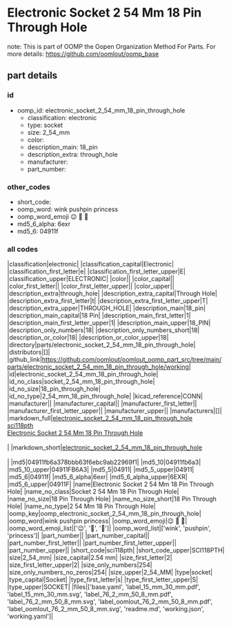 # Electronic Socket 2 54 Mm 18 Pin Through Hole  

note: This is part of OOMP the Oopen Organization Method For Parts. For more details: https://github.com/oomlout/oomp_base

##  part details





### id
* oomp_id: electronic_socket_2_54_mm_18_pin_through_hole
  * classification: electronic
  * type: socket
  * size: 2_54_mm
  * color: 
  * description_main: 18_pin
  * description_extra: through_hole
  * manufacturer: 
  * part_number: 

### other_codes
* short_code: 
* oomp_word: wink pushpin princess
* oomp_word_emoji :wink: :pushpin: :princess:
* md5_6_alpha: 6exr
* md5_6: 04911f

### all codes 
|classification|electronic|
|classification_capital|Electronic|
|classification_first_letter|e|
|classification_first_letter_upper|E|
|classification_upper|ELECTRONIC|
|color||
|color_capital||
|color_first_letter||
|color_first_letter_upper||
|color_upper||
|description_extra|through_hole|
|description_extra_capital|Through Hole|
|description_extra_first_letter|t|
|description_extra_first_letter_upper|T|
|description_extra_upper|THROUGH_HOLE|
|description_main|18_pin|
|description_main_capital|18 Pin|
|description_main_first_letter|1|
|description_main_first_letter_upper|1|
|description_main_upper|18_PIN|
|description_only_numbers|18|
|description_only_numbers_short|18|
|description_or_color|18|
|description_or_color_upper|18|
|directory|parts/electronic_socket_2_54_mm_18_pin_through_hole|
|distributors|[]|
|github_link|https://github.com/oomlout/oomlout_oomp_part_src/tree/main/parts/electronic_socket_2_54_mm_18_pin_through_hole/working|
|id|electronic_socket_2_54_mm_18_pin_through_hole|
|id_no_class|socket_2_54_mm_18_pin_through_hole|
|id_no_size|18_pin_through_hole|
|id_no_type|2_54_mm_18_pin_through_hole|
|kicad_reference|CONN|
|manufacturer||
|manufacturer_capital||
|manufacturer_first_letter||
|manufacturer_first_letter_upper||
|manufacturer_upper||
|manufacturers|[]|
|markdown_full|[electronic_socket_2_54_mm_18_pin_through_hole](https://github.com/oomlout/oomlout_oomp_part_src/tree/main/parts/electronic_socket_2_54_mm_18_pin_through_hole/working)<br>[sci118pth](https://github.com/oomlout/oomlout_oomp_part_src/tree/main/parts/electronic_socket_2_54_mm_18_pin_through_hole/working)<br>[Electronic Socket 2 54 Mm 18 Pin Through Hole](https://github.com/oomlout/oomlout_oomp_part_src/tree/main/parts/electronic_socket_2_54_mm_18_pin_through_hole/working)<br><br>|
|markdown_short|[electronic_socket_2_54_mm_18_pin_through_hole](https://github.com/oomlout/oomlout_oomp_part_src/tree/main/parts/electronic_socket_2_54_mm_18_pin_through_hole/working)<br><br>|
|md5|04911fb6a378bbb63f6ebc9ab22969f1|
|md5_10|04911fb6a3|
|md5_10_upper|04911FB6A3|
|md5_5|04911|
|md5_5_upper|04911|
|md5_6|04911f|
|md5_6_alpha|6exr|
|md5_6_alpha_upper|6EXR|
|md5_6_upper|04911F|
|name|Electronic Socket 2 54 Mm 18 Pin Through Hole|
|name_no_class|Socket 2 54 Mm 18 Pin Through Hole|
|name_no_size|18 Pin Through Hole|
|name_no_size_short|18 Pin Through Hole|
|name_no_type|2 54 Mm 18 Pin Through Hole|
|oomp_key|oomp_electronic_socket_2_54_mm_18_pin_through_hole|
|oomp_word|wink pushpin princess|
|oomp_word_emoji|:wink: :pushpin: :princess:|
|oomp_word_emoji_list|[':wink:', ':pushpin:', ':princess:']|
|oomp_word_list|['wink', 'pushpin', 'princess']|
|part_number||
|part_number_capital||
|part_number_first_letter||
|part_number_first_letter_upper||
|part_number_upper||
|short_code|sci118pth|
|short_code_upper|SCI118PTH|
|size|2_54_mm|
|size_capital|2.54 mm|
|size_first_letter|2|
|size_first_letter_upper|2|
|size_only_numbers|254|
|size_only_numbers_no_zeros|254|
|size_upper|2_54_MM|
|type|socket|
|type_capital|Socket|
|type_first_letter|s|
|type_first_letter_upper|S|
|type_upper|SOCKET|
|files|['base.yaml', 'label_15_mm_30_mm.pdf', 'label_15_mm_30_mm.svg', 'label_76_2_mm_50_8_mm.pdf', 'label_76_2_mm_50_8_mm.svg', 'label_oomlout_76_2_mm_50_8_mm.pdf', 'label_oomlout_76_2_mm_50_8_mm.svg', 'readme.md', 'working.json', 'working.yaml']|
